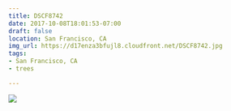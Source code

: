 ```yaml
---
title: DSCF8742
date: 2017-10-08T18:01:53-07:00
draft: false
location: San Francisco, CA
img_url: https://d17enza3bfujl8.cloudfront.net/DSCF8742.jpg
tags:
- San Francisco, CA
- trees

---
```


![](https://d17enza3bfujl8.cloudfront.net/DSCF8742.jpg)

